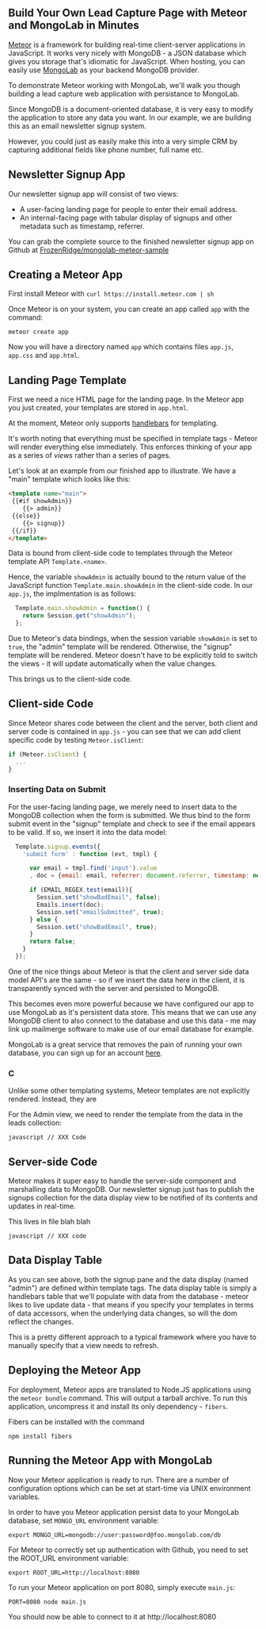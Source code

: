 ## Build Your Own Lead Capture Page with Meteor and MongoLab in Minutes

[Meteor](http://meteor.com) is a framework for building real-time client-server
applications in JavaScript. It works very nicely with MongoDB - a JSON database
which gives you storage that's idiomatic for JavaScript. When hosting, you can
easily use [MongoLab](http://mongolab.com) as your backend MongoDB provider.

To demonstrate Meteor working with MongoLab, we'll walk you though building a
lead capture web application with persistance to MongoLab.

Since MongoDB is a document-oriented database, it is very easy to modify the
application to store any data you want. In our example, we are building this as
an email newsletter signup system.

However, you could just as easily make this into a very simple CRM by capturing
additional fields like phone number, full name etc.

## Newsletter Signup App

Our newsletter signup app will consist of two views:

* A user-facing landing page for people to enter their email address.
* An internal-facing page with tabular display of signups and other metadata
  such as timestamp, referrer.

You can grab the complete source to the finished newsletter signup app on
Github at
[FrozenRidge/mongolab-meteor-sample](https://github.com/FrozenRidge/mongolab-meteor-sample)

## Creating a Meteor App

First install Meteor with `curl https://install.meteor.com | sh`

Once Meteor is on your system, you can create an app called `app` with the command:

`meteor create app`

Now you will have a directory named `app` which contains files `app.js`, `app.css` and `app.html`.

## Landing Page Template

First we need a nice HTML page for the landing page. In the Meteor app you just created, your templates are stored in `app.html`.

At the moment, Meteor only supports [handlebars](http://handlebarsjs.com) for templating.

It's worth noting that everything must be specified in template tags - Meteor
will render everything else immediately.  This enforces thinking of your app as
a series of _views_ rather than a series of pages.

Let's look at an example from our finished app to illustrate. We have a "main" template which looks like this:

```html
<template name="main">
 {{#if showAdmin}}
    {{> admin}}
 {{else}}
    {{> signup}}
 {{/if}}
</template>
```

Data is bound from client-side code to templates through the Meteor template
API `Template.<name>`. 

Hence, the variable `showAdmin` is actually bound to the return value of the
JavaScript function `Template.main.showAdmin` in the client-side code. In our
`app.js`, the implmentation is as follows:

```javascript
  Template.main.showAdmin = function() {
    return Session.get("showAdmin");
  };
```

Due to Meteor's data bindings, when the session variable `showAdmin` is set to `true`, the "admin" template will be rendered. Otherwise, the "signup"
template will be rendered. Meteor doesn't have to be explicitly told to switch the views - it will update automatically when the value changes.

This brings us to the client-side code.

## Client-side Code

Since Meteor shares code between the client and the server, both client and server
code is contained in `app.js` - you can see that we can add client specific code by
testing `Meteor.isClient`:

```javascript
if (Meteor.isClient) {
  ...
}
```

### Inserting Data on Submit

For the user-facing landing page, we merely need to insert data to the MongoDB
collection when the form is submitted. We thus bind to the form submit event in
the "signup" template and check to see if the email appears to be valid. If so,
we insert it into the data model:

```javascript
  Template.signup.events({
    'submit form' : function (evt, tmpl) {

      var email = tmpl.find('input').value
      , doc = {email: email, referrer: document.referrer, timestamp: new Date()}

      if (EMAIL_REGEX.test(email)){
        Session.set("showBadEmail", false);
        Emails.insert(doc);
        Session.set("emailSubmitted", true);
      } else {
        Session.set("showBadEmail", true);
      }
      return false;
    }
  });
```

One of the nice things about Meteor is that the client and server side data
model API's are the same - so if we insert the data here in the client, it is
transparently synced with the server and persisted to MongoDB.

This becomes even more powerful because we have configured our app to use
MongoLab as it's persistent data store. This means that we can use any MongoDB
client to also connect to the database and use this data - me may link up
mailmerge software to make use of our email database for example.

MongoLab is a great service that removes the pain of running your own database,
you can sign up for an account <a href = "https://mongolab.com/signup?referrer=frozenridge">here</a>.

### C

Unlike some other templating systems, Meteor templates are not explicitly rendered. Instead, they are




For the Admin view, we need to render the template from the data in the leads
collection:

```javascript // XXX Code ```

## Server-side Code

Meteor makes it super easy to handle the server-side component and marshalling
data to MongoDB. Our newsletter signup just has to publish the signups
collection for the data display view to be notified of its contents and updates
in real-time.

This lives in file blah blah

```javascript // XXX code ```

## Data Display Table

As you can see above, both the signup pane and the data display (named "admin") are defined
within template tags. The data display table is simply a handlebars table that
we'll populate with data from the database - meteor likes to live update data -
that means if you specify your templates in terms of data accessors, when the
underlying data changes, so will the dom reflect the changes.

This is a pretty different approach to a typical framework where you have to
manually specify that a view needs to refresh.



## Deploying the Meteor App

For deployment, Meteor apps are translated to Node.JS applications using the
`meteor bundle` command. This will output a tarball archive. To run this
application, uncompress it and install its only dependency - `fibers`.

Fibers can be installed with the command

`npm install fibers`

## Running the Meteor App with MongoLab

Now your Meteor application is ready to run. There are a number of
configuration options which can be set at start-time via UNIX environment
variables. 

In order to have you Meteor application persist data to your MongoLab database,
set `MONGO_URL` environment variable:

`export MONGO_URL=mongodb://user:password@foo.mongolab.com/db`

For Meteor to correctly set up authentication with Github, you need to set the ROOT_URL environment variable:

`export ROOT_URL=http://localhost:8080`

To run your Meteor application on port 8080, simply execute `main.js`:

`PORT=8080 node main.js`

You should now be able to connect to it at http://localhost:8080
